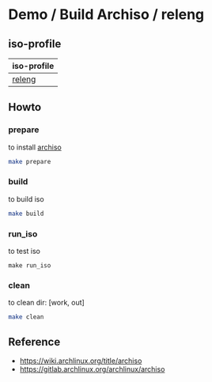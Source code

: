 

# Demo / Build Archiso / releng


## iso-profile

| iso-profile |
| --- |
| [releng](https://gitlab.archlinux.org/archlinux/archiso/-/tree/master/configs/releng) |


## Howto

### prepare

to install [archiso](https://archlinux.org/packages/extra/any/archiso/)

``` sh
make prepare
```


### build

to build iso

``` sh
make build
```


### run_iso

to test iso

```
make run_iso
```

### clean

to clean dir: [work, out]

``` sh
make clean
```


## Reference

* https://wiki.archlinux.org/title/archiso
* https://gitlab.archlinux.org/archlinux/archiso
